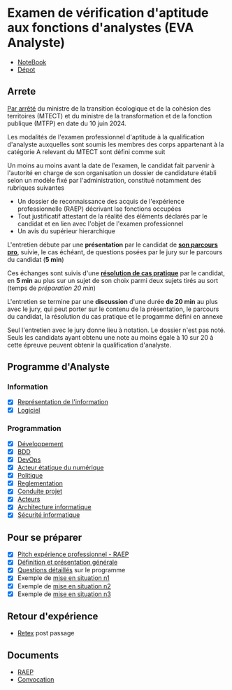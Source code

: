 # Examen de vérification d'aptitude aux fonctions d'analystes (EVA Analyste)

- [NoteBook](https://notebooklm.google.com/notebook/0f49755d-79c0-47b7-8d98-345b6f1ec081)
- [Dépot](https://github.com/cboucheIGN/revision-eva)

## Arrete

[Par arrêté](https://www.legifrance.gouv.fr/jorf/id/JORFTEXT000049909467) du ministre de la transition écologique et de la cohésion des territoires (MTECT) et du ministre de la transformation et de la fonction publique (MTFP) en date du 10 juin 2024.

Les modalités de l'examen professionnel d'aptitude à la qualification d'analyste auxquelles sont soumis les membres des corps appartenant à la catégorie A relevant du MTECT sont défini comme suit

Un moins au moins avant la date de l'examen, le candidat fait parvenir à l'autorité en charge de son organisation un dossier de candidature établi selon un modèle fixé par l'administration, constitué notamment des rubriques suivantes

- Un dossier de reconnaissance des acquis de l'expérience professionnelle (RAEP) décrivant lse fonctions occupées
- Tout justificatif attestant de la réalité des éléments déclarés par le candidat et en lien avec l'objet de l'examen professionnel
- Un avis du supérieur hierarchique

L'entretien débute par une **présentation** par le candidat de **[son parcours pro](questions/raep.md)**, suivie, le cas échéant, de questions posées par le jury sur le parcours du candidat (**5 min**)

Ces échanges sont suivis d'une **[résolution de cas pratique](questions/round-3.md)** par le candidat, en **5 min** au plus sur un sujet de son choix parmi deux sujets tirés au sort (temps de *préparation 20 min*)

L'entretien se termine par une **discussion** d'une durée **de 20 min** au plus avec le jury, qui peut porter sur le contenu de la présentation, le parcours du candidat, la résolution du cas pratique et le progamme défini en annexe

Seul l'entretien avec le jury donne lieu à notation. Le dossier n'est pas noté. Seuls les candidats ayant obtenu une note au moins égale à 10 sur 20 à cette épreuve peuvent obtenir la qualification d'analyste.

## Programme d'Analyste

### Information

- [X] [Représentation de l'information](fiches/101-information.md)
- [X] [Logiciel](fiches/102-logiciel.md)

### Programmation

- [X] [Développement](fiches/211-developpement.md)
- [X] [BDD](fiches/212-bdd.md)
- [X] [DevOps](fiches/213-devops.md)
- [X] [Acteur étatique du numérique](fiches/214-gouv.md)
- [X] [Politique](fiches/215-politique.md)
- [X] [Reglementation](fiches/216-reglementation.md)
- [X] [Conduite projet](fiches/217-projet.md)
- [X] [Acteurs](fiches/218-acteurs.md)
- [X] [Architecture informatique](fiches/219-archi.md)
- [X] [Sécurité informatique](fiches/220-securite.md)

## Pour se préparer

- [X] [Pitch expérience professionnel - RAEP](questions/raep.md)
- [X] [Définition et présentation générale](questions/general.md)
- [X] [Questions détaillés](questions/detail.md) sur le programme
- [X] Exemple de [mise en situation n1](questions/round-1.md)
- [X] Exemple de [mise en situation n2](questions/round-2.md)
- [X] Exemple de [mise en situation n3](questions/round-3.md)

## Retour d'expérience

- [Retex](RETEX.md) post passage

## Documents

- [RAEP](doc/BOUCHE_Clement_2024-ANALYSTE-62_dossier_RAEP.pdf)
- [Convocation](doc/2024-ANALYSTE-62-20043-Convocations_Candidats_Epreuve_Orale_EVA_ANALYSTE-CONVOC3.pdf)
